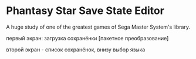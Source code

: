 # Phantasy Star Save State Editor

A huge study of one of the greatest games of Sega Master System's library.

первый экран: загрузка сохранёнки
[пакетное преобразование]

второй экран - список сохранёнок, внизу выбор языка

